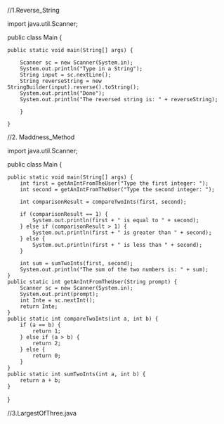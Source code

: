 //1.Reverse_String

import java.util.Scanner;

public class Main {

    public static void main(String[] args) {

        Scanner sc = new Scanner(System.in);
        System.out.println("Type in a String");
        String input = sc.nextLine();
        String reverseString = new StringBuilder(input).reverse().toString();
        System.out.println("Done");
        System.out.println("The reversed string is: " + reverseString);
        
        }

    }


//2. Maddness_Method

import java.util.Scanner;

public class Main {

    public static void main(String[] args) {
        int first = getAnIntFromTheUser("Type the first integer: ");
        int second = getAnIntFromTheUser("Type the second integer: ");

        int comparisonResult = compareTwoInts(first, second);

        if (comparisonResult == 1) {
            System.out.println(first + " is equal to " + second);
        } else if (comparisonResult > 1) {
            System.out.println(first + " is greater than " + second);
        } else {
            System.out.println(first + " is less than " + second);
        }

        int sum = sumTwoInts(first, second);
        System.out.println("The sum of the two numbers is: " + sum);
    }
    public static int getAnIntFromTheUser(String prompt) {
        Scanner sc = new Scanner(System.in);
        System.out.print(prompt);
        int Inte = sc.nextInt();
        return Inte;
    }
    public static int compareTwoInts(int a, int b) {
        if (a == b) {
            return 1;
        } else if (a > b) {
            return 2;
        } else {
            return 0;
        }
    }
    public static int sumTwoInts(int a, int b) {
        return a + b;
    }
}


//3.LargestOfThree.java





